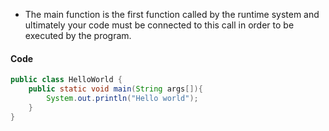 - The main function is the first function called by the runtime system and ultimately your code must be connected to this call in order to be executed by the program.

#### Code
```java
public class HelloWorld {
    public static void main(String args[]){
        System.out.println("Hello world");
    }
}
```
